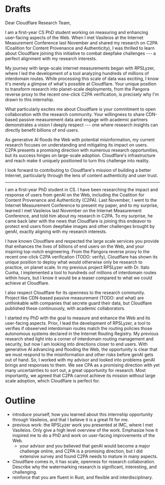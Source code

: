 # Drafts

Dear Cloudflare Research Team,

I am a first-year CS PhD student working on measuring and
enhancing user-facing aspects of
the Web. When I met Vasileios at the Internet Measurement Conference last
November and shared my research on C2PA (Coalition for Content Provenance and
Authenticity), I was thrilled to
learn about Cloudflare joining this initiative to
combat deepfake challenges --- a perfect alignment with my research interests.

My journey with large-scale internet measurements began with RPSLyzer, where
I led the development of a tool analyzing hundreds of millions of
interdomain routes.
While processing this scale of data was exciting,
I know it's merely a glimpse of what's possible at Cloudflare.
Your unique position to transform research into planet-scale deployments, from
the Pangora reverse proxy to the recent one-click C2PA verification,
is precisely why I'm drawn to this internship.

What particularly excites me about Cloudflare is your commitment to
open collaboration with the research community.
Your willingness to share CDN-based passive measurement data and engage with
academic partners demonstrates a vision I deeply respect --- one where
research insights can directly benefit billions of end users.

As generative AI floods the Web with potential misinformation,
my current research focuses on understanding and mitigating its impact on
users.
C2PA presents a promising direction with numerous research opportunities, but
its success hinges on large-scale adoption.
Cloudflare's infrastructure and reach make it uniquely positioned to
turn this challenge into reality.

I look forward to contributing to Cloudflare's mission of
building a better Internet, particularly through the lens of
content authenticity and user trust.

---

I am a first-year PhD student in CS.
I have been researching the impact and response of users from genAI on the Web,
including the Coalition for Content Provenance and Authenticity (C2PA).
Last November, I went to the Internet Measurement Conference to
present my paper, and to my surprise, learned I met Vasileios last November on
the Internet Measurement Conference, and told him about my research in C2PA.
To my surprise, he came back later with the news that
Cloudflare is joining this endeavor to protect end users from
deepfake images and other challenges brought by genAI, exactly aligning with
my research interests.

I have known Cloudflare and respected the large scale services you provide that
enhances the lives of billions of end users on the Web, and
your inspiring top-notch engineering.
From the Pangora reverse proxy to the recent one-click C2PA verification (TODO:
verify), Cloudflare has shown its unique position to
deploy what would otherwise only be research to practice, on planet scale.
In my previous project RPSLyzer with Dr. Italo Cunha, I implemented a tool to
hundreds oof millions of interdomain routes within hours, but
I know it would be a teaser compared to what we could achieve at Cloudflare.

I also respect Cloudflare for its openness to the research community.
Project like CDN-based passive measurement (TODO: and what)
are unthinkable with companies that secrete guard their data, but
Cloudflare published these continuously, with academic collaborators.

I started my PhD with the goal to measure and enhance the Web and
its user-facing aspects.
Prior, I lead the development of RPSLyzer, a tool to verifies if
obseerved interdomain routes match the routing policies those autonomous
systems declared in the Internet Routing Registry.
My previous research shed light into a corner of
interdomain routing management and security, but
now I am looking into directions closer to end users.
With generative AI advancing and flooding the Web,
the opportunity is clear that we must respond to the misinformation and
other risks before genAI gets out of hand.
So, I worked with my advisor and looked into problems genAI brings and
responses to them.
We see CPA as a promising direction with yet many uncertainties to sort out,
a great opportunity for research.
Most importantly, we agreed that
C2PA cannot achieve its mission without large scale adoption, which
Cloudflare is perfect for.

# Outline

- introduce yourself,
    how you learned about this internship opportunity through Vasileios, and
    that I believe it is a great fit for me.
- previous work: the RPSLyzer work you presented at IMC, where
    I met Vasileios. Only give a high level overview of the work.
    Emphasize how it inspired me to do a PhD and work on
    user-facing improvements of the Web.
    - your advisor and you believed that
        genAI would become a major challenge online, and
        C2PA is a promising direction, but I did extensive survey and
        found C2PA needs to mature in many aspects.
- Cloudflare comes in, it has scale, openness for research collaboration.
    Describe why the watermarking research is significant, interesting, and
    challenging.
- reinforce that you are fluent in Rust, and flexible and interdisciplinary.

